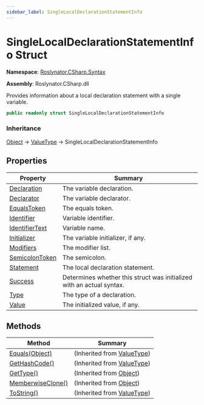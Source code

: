 ```yaml
---
sidebar_label: SingleLocalDeclarationStatementInfo
---
```


# SingleLocalDeclarationStatementInfo Struct

**Namespace**: [Roslynator.CSharp.Syntax](../index.md)

**Assembly**: Roslynator\.CSharp\.dll

  
Provides information about a local declaration statement with a single variable\.

```csharp
public readonly struct SingleLocalDeclarationStatementInfo
```

### Inheritance

[Object](https://docs.microsoft.com/en-us/dotnet/api/system.object) &#x2192; [ValueType](https://docs.microsoft.com/en-us/dotnet/api/system.valuetype) &#x2192; SingleLocalDeclarationStatementInfo

## Properties

| Property | Summary |
| -------- | ------- |
| [Declaration](Declaration/index.md) | The variable declaration\. |
| [Declarator](Declarator/index.md) | The variable declarator\. |
| [EqualsToken](EqualsToken/index.md) | The equals token\. |
| [Identifier](Identifier/index.md) | Variable identifier\. |
| [IdentifierText](IdentifierText/index.md) | Variable name\. |
| [Initializer](Initializer/index.md) | The variable initializer, if any\. |
| [Modifiers](Modifiers/index.md) | The modifier list\. |
| [SemicolonToken](SemicolonToken/index.md) | The semicolon\. |
| [Statement](Statement/index.md) | The local declaration statement\. |
| [Success](Success/index.md) | Determines whether this struct was initialized with an actual syntax\. |
| [Type](Type/index.md) | The type of a declaration\. |
| [Value](Value/index.md) | The initialized value, if any\. |

## Methods

| Method | Summary |
| ------ | ------- |
| [Equals(Object)](https://docs.microsoft.com/en-us/dotnet/api/system.valuetype.equals) |  \(Inherited from [ValueType](https://docs.microsoft.com/en-us/dotnet/api/system.valuetype)\) |
| [GetHashCode()](https://docs.microsoft.com/en-us/dotnet/api/system.valuetype.gethashcode) |  \(Inherited from [ValueType](https://docs.microsoft.com/en-us/dotnet/api/system.valuetype)\) |
| [GetType()](https://docs.microsoft.com/en-us/dotnet/api/system.object.gettype) |  \(Inherited from [Object](https://docs.microsoft.com/en-us/dotnet/api/system.object)\) |
| [MemberwiseClone()](https://docs.microsoft.com/en-us/dotnet/api/system.object.memberwiseclone) |  \(Inherited from [Object](https://docs.microsoft.com/en-us/dotnet/api/system.object)\) |
| [ToString()](https://docs.microsoft.com/en-us/dotnet/api/system.valuetype.tostring) |  \(Inherited from [ValueType](https://docs.microsoft.com/en-us/dotnet/api/system.valuetype)\) |

